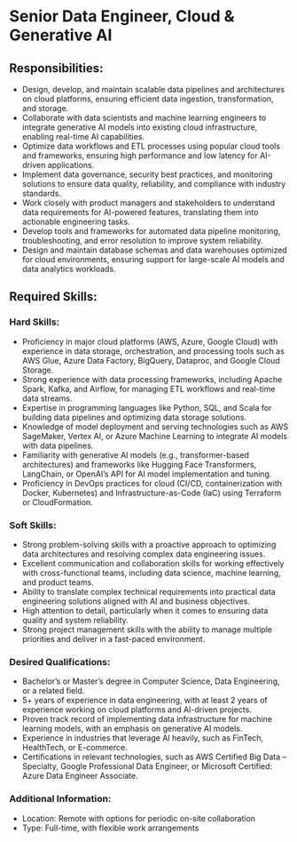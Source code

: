 # Senior Data Engineer, Cloud & Generative AI

## Responsibilities:

- Design, develop, and maintain scalable data pipelines and architectures on cloud platforms, ensuring efficient data ingestion, transformation, and storage.
- Collaborate with data scientists and machine learning engineers to integrate generative AI models into existing cloud infrastructure, enabling real-time AI capabilities.
- Optimize data workflows and ETL processes using popular cloud tools and frameworks, ensuring high performance and low latency for AI-driven applications.
- Implement data governance, security best practices, and monitoring solutions to ensure data quality, reliability, and compliance with industry standards.
- Work closely with product managers and stakeholders to understand data requirements for AI-powered features, translating them into actionable engineering tasks.
- Develop tools and frameworks for automated data pipeline monitoring, troubleshooting, and error resolution to improve system reliability.
- Design and maintain database schemas and data warehouses optimized for cloud environments, ensuring support for large-scale AI models and data analytics workloads.

## Required Skills:

### Hard Skills:

- Proficiency in major cloud platforms (AWS, Azure, Google Cloud) with experience in data storage, orchestration, and processing tools such as AWS Glue, Azure Data Factory, BigQuery, Dataproc, and Google Cloud Storage.
- Strong experience with data processing frameworks, including Apache Spark, Kafka, and Airflow, for managing ETL workflows and real-time data streams.
- Expertise in programming languages like Python, SQL, and Scala for building data pipelines and optimizing data storage solutions.
- Knowledge of model deployment and serving technologies such as AWS SageMaker, Vertex AI, or Azure Machine Learning to integrate AI models with data pipelines.
- Familiarity with generative AI models (e.g., transformer-based architectures) and frameworks like Hugging Face Transformers, LangChain, or OpenAI’s API for AI model implementation and tuning.
- Proficiency in DevOps practices for cloud (CI/CD, containerization with Docker, Kubernetes) and Infrastructure-as-Code (IaC) using Terraform or CloudFormation.

### Soft Skills:

- Strong problem-solving skills with a proactive approach to optimizing data architectures and resolving complex data engineering issues.
- Excellent communication and collaboration skills for working effectively with cross-functional teams, including data science, machine learning, and product teams.
- Ability to translate complex technical requirements into practical data engineering solutions aligned with AI and business objectives.
- High attention to detail, particularly when it comes to ensuring data quality and system reliability.
- Strong project management skills with the ability to manage multiple priorities and deliver in a fast-paced environment.

### Desired Qualifications:

- Bachelor’s or Master’s degree in Computer Science, Data Engineering, or a related field.
- 5+ years of experience in data engineering, with at least 2 years of experience working on cloud platforms and AI-driven projects.
- Proven track record of implementing data infrastructure for machine learning models, with an emphasis on generative AI models.
- Experience in industries that leverage AI heavily, such as FinTech, HealthTech, or E-commerce.
- Certifications in relevant technologies, such as AWS Certified Big Data – Specialty, Google Professional Data Engineer, or Microsoft Certified: Azure Data Engineer Associate.

### Additional Information:

- Location: Remote with options for periodic on-site collaboration
- Type: Full-time, with flexible work arrangements
